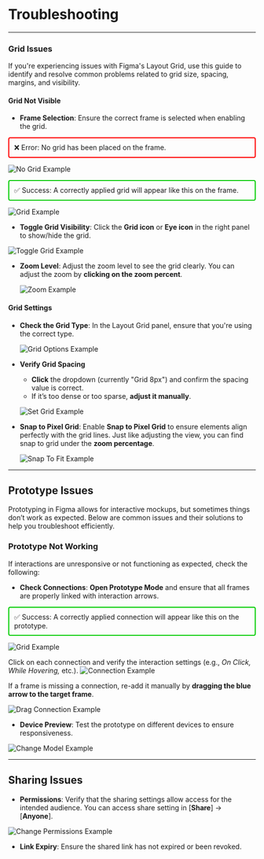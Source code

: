 # Troubleshooting

---

### Grid Issues

If you're experiencing issues with Figma's Layout Grid, use this guide to identify and resolve common problems related to grid size, spacing, margins, and visibility.

#### Grid Not Visible

- **Frame Selection**: Ensure the correct frame is selected when enabling the grid.

<div style="border: 2px solid #ff0000; padding: 10px; margin: 10px 0; border-radius: 4px;">
❌ Error: No grid has been placed on the frame.
</div>

![No Grid Example](images/framenogrid.png)

<div style="border: 2px solid #00cc00; padding: 10px; margin: 10px 0; border-radius: 4px;">
✅ Success: A correctly applied grid will appear like this on the frame.
</div>

![Grid Example](images/framegrid.png)

- **Toggle Grid Visibility**: Click the **Grid icon** or **Eye icon** in the right panel to show/hide the grid.

![Toggle Grid Example](images/togglegrid.gif)

- **Zoom Level**: Adjust the zoom level to see the grid clearly. You can adjust the zoom by **clicking on the zoom percent**.

  ![Zoom Example](images/zoom.png)

#### Grid Settings

- **Check the Grid Type**: In the Layout Grid panel, ensure that you're using the correct type.

  ![Grid Options Example](images/grid_options.png)

- **Verify Grid Spacing**

  - **Click** the dropdown (currently "Grid 8px") and confirm the spacing value is correct.
  - If it’s too dense or too sparse, **adjust it manually**.

  ![Set Grid Example](images/layoutgrid.png)

- **Snap to Pixel Grid**: Enable **Snap to Pixel Grid** to ensure elements align perfectly with the grid lines. Just like adjusting the view, you can find snap to grid under the **zoom percentage**.

  ![Snap To Fit Example](images/snaptofit.png)

---

## Prototype Issues

Prototyping in Figma allows for interactive mockups, but sometimes things don’t work as expected. Below are common issues and their solutions to help you troubleshoot efficiently.

### Prototype Not Working

If interactions are unresponsive or not functioning as expected, check the following:

- **Check Connections**: **Open Prototype Mode** and ensure that all frames are properly linked with interaction arrows.
<div style="border: 2px solid #00cc00; padding: 10px; margin: 10px 0; border-radius: 4px;">
✅ Success: A correctly applied connection will appear like this on the prototype.
</div>

![Grid Example](images/connection.png)

Click on each connection and verify the interaction settings (e.g., _On Click,_ _While Hovering,_ etc.).
![Connection Example](https://imgur.com/a/6yhtgE1)

If a frame is missing a connection, re-add it manually by **dragging the blue arrow to the target frame**.

![Drag Connection Example](images/drag_arrow.gif)

- **Device Preview**: Test the prototype on different devices to ensure responsiveness.

![Change Model Example](images/change_model.gif)

---

## Sharing Issues

- **Permissions**: Verify that the sharing settings allow access for the intended audience. You can access share setting in [**Share**] -> [**Anyone**].

![Change Permissions Example](images/permissions.png)

- **Link Expiry**: Ensure the shared link has not expired or been revoked.
